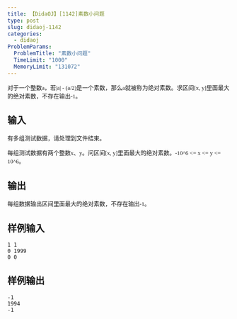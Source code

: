 ```yaml
---
title: 【DidaOJ】[1142]素数小问题
type: post
slug: didaoj-1142
categories:
  - didaoj
ProblemParams:
  ProblemTitle: "素数小问题"
  TimeLimit: "1000"
  MemoryLimit: "131072"
---
```


<p><span style="font-size: small"><span style="font-family: Verdana">对于一个整数a，若|a| - (a/2)是一个素数，那么a就被称为绝对素数。求区间[x, y]里面最大的绝对素数，不存在输出-1。<br />
</span></span></p>

## 输入
<p><span style="font-family: Verdana"><span style="font-size: small">有多组测试数据，请处理到文件结束。</span></span></p>
<p><span style="font-family: Verdana"><span style="font-size: small">每组测试数据有两个整数x、y。问区间[x, y]里面最大的绝对素数。-10^6 &lt;= x &lt;= y &lt;= 10^6。</span></span></p>

## 输出
<p><span style="font-family: Verdana"><span style="font-size: small">每组数据输出区间里面最大的绝对素数，不存在输出-1。</span></span></p>

## 样例输入
```
1 1
0 1999
0 0
```


## 样例输出
```
-1
1994
-1
```

